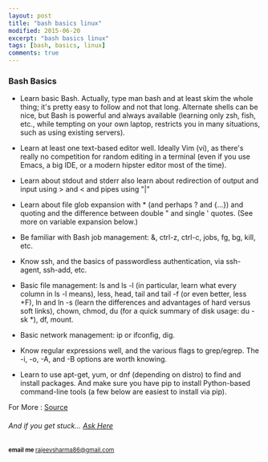 ```yaml
---
layout: post
title: "bash basics linux"
modified: 2015-06-20
excerpt: "bash basics linux"
tags: [bash, basics, linux]
comments: true
---
```


### Bash Basics

  * Learn basic Bash. Actually, type man bash and at least skim the whole thing; it's pretty easy to follow and not that long.
    Alternate shells can be nice, but Bash is powerful and always available (learning only zsh, fish, etc., while tempting on your own laptop, restricts you in many situations, such as using existing servers).

  * Learn at least one text-based editor well. Ideally Vim (vi), as there's really no competition for random editing in a
    terminal (even if you use Emacs, a big IDE, or a modern hipster editor most of the time).

  * Learn about stdout and stderr also learn about redirection of output and input using > and < and pipes using "|" 
  
  * Learn about file glob expansion with * (and perhaps ? and {...}) and quoting and the difference between double " and single ' quotes.
    (See more on variable expansion below.)

  * Be familiar with Bash job management: &, ctrl-z, ctrl-c, jobs, fg, bg, kill, etc.

  * Know ssh, and the basics of passwordless authentication, via ssh-agent, ssh-add, etc.

  * Basic file management: ls and ls -l (in particular, learn what every column in ls -l means), less, head, tail and
    tail -f (or even better, less +F), ln and ln -s (learn the differences and advantages of hard versus soft links),
    chown, chmod, du (for a quick summary of disk usage: du -sk *), df, mount.

  * Basic network management: ip or ifconfig, dig.

  * Know regular expressions well, and the various flags to grep/egrep. The -i, -o, -A, and -B options are worth knowing.

  * Learn to use apt-get, yum, or dnf (depending on distro) to find and install packages. And make sure you have pip to 
    install Python-based command-line tools (a few below are easiest to install via pip).


  For More : [Source](https://github.com/jlevy/the-art-of-command-line)

######  And if you get stuck… [Ask Here](http://stackoverflow.com/)

<sup> <b>email me </b>  [rajeevsharma86@gmail.com](#myfootnote1)</sup>